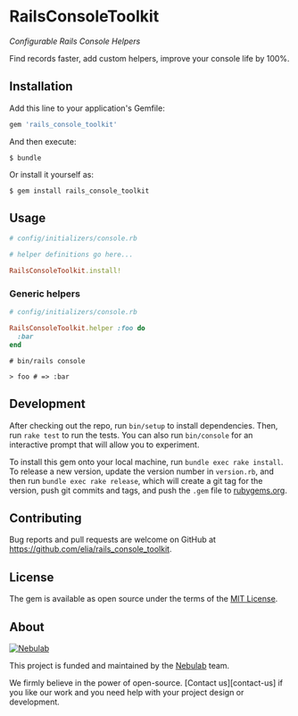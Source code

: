 # RailsConsoleToolkit

*Configurable Rails Console Helpers*

Find records faster, add custom helpers, improve your console life by 100%.

## Installation

Add this line to your application's Gemfile:

```ruby
gem 'rails_console_toolkit'
```

And then execute:

    $ bundle

Or install it yourself as:

    $ gem install rails_console_toolkit

## Usage

```ruby
# config/initializers/console.rb

# helper definitions go here...

RailsConsoleToolkit.install!
```


### Generic helpers

```ruby
# config/initializers/console.rb

RailsConsoleToolkit.helper :foo do
  :bar
end
```

```
# bin/rails console

> foo # => :bar
```

## Development

After checking out the repo, run `bin/setup` to install dependencies. Then, run `rake test` to run the tests. You can also run `bin/console` for an interactive prompt that will allow you to experiment.

To install this gem onto your local machine, run `bundle exec rake install`. To release a new version, update the version number in `version.rb`, and then run `bundle exec rake release`, which will create a git tag for the version, push git commits and tags, and push the `.gem` file to [rubygems.org](https://rubygems.org).

## Contributing

Bug reports and pull requests are welcome on GitHub at https://github.com/elia/rails_console_toolkit.

## License

The gem is available as open source under the terms of the [MIT License](https://opensource.org/licenses/MIT).

## About

[![Nebulab][nebulab-logo]][nebulab]

This project is funded and maintained by the [Nebulab][nebulab] team.

We firmly believe in the power of open-source. [Contact us][contact-us] if you
like our work and you need help with your project design or development.

[nebulab]: http://nebulab.it/
[nebulab-logo]: http://nebulab.it/assets/images/public/logo.svg
